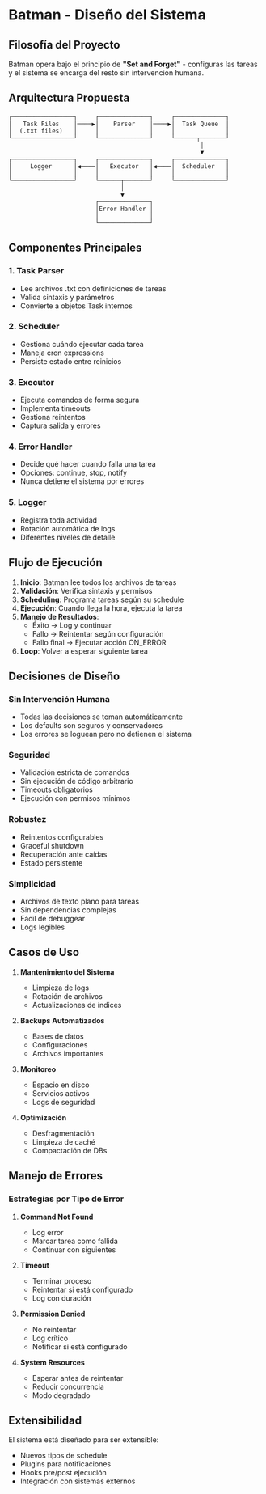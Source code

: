# Batman - Diseño del Sistema

## Filosofía del Proyecto

Batman opera bajo el principio de **"Set and Forget"** - configuras las tareas y el sistema se encarga del resto sin intervención humana.

## Arquitectura Propuesta

```
┌─────────────────┐     ┌──────────────┐     ┌──────────────┐
│   Task Files    │────▶│    Parser    │────▶│  Task Queue  │
│  (.txt files)   │     │              │     │              │
└─────────────────┘     └──────────────┘     └──────┬───────┘
                                                     │
                                                     ▼
┌─────────────────┐     ┌──────────────┐     ┌──────────────┐
│     Logger      │◀────│   Executor   │◀────│  Scheduler   │
│                 │     │              │     │              │
└─────────────────┘     └──────┬───────┘     └──────────────┘
                               │
                               ▼
                        ┌──────────────┐
                        │Error Handler │
                        │              │
                        └──────────────┘
```

## Componentes Principales

### 1. Task Parser
- Lee archivos .txt con definiciones de tareas
- Valida sintaxis y parámetros
- Convierte a objetos Task internos

### 2. Scheduler
- Gestiona cuándo ejecutar cada tarea
- Maneja cron expressions
- Persiste estado entre reinicios

### 3. Executor
- Ejecuta comandos de forma segura
- Implementa timeouts
- Gestiona reintentos
- Captura salida y errores

### 4. Error Handler
- Decide qué hacer cuando falla una tarea
- Opciones: continue, stop, notify
- Nunca detiene el sistema por errores

### 5. Logger
- Registra toda actividad
- Rotación automática de logs
- Diferentes niveles de detalle

## Flujo de Ejecución

1. **Inicio**: Batman lee todos los archivos de tareas
2. **Validación**: Verifica sintaxis y permisos
3. **Scheduling**: Programa tareas según su schedule
4. **Ejecución**: Cuando llega la hora, ejecuta la tarea
5. **Manejo de Resultados**:
   - Éxito → Log y continuar
   - Fallo → Reintentar según configuración
   - Fallo final → Ejecutar acción ON_ERROR
6. **Loop**: Volver a esperar siguiente tarea

## Decisiones de Diseño

### Sin Intervención Humana
- Todas las decisiones se toman automáticamente
- Los defaults son seguros y conservadores
- Los errores se loguean pero no detienen el sistema

### Seguridad
- Validación estricta de comandos
- Sin ejecución de código arbitrario
- Timeouts obligatorios
- Ejecución con permisos mínimos

### Robustez
- Reintentos configurables
- Graceful shutdown
- Recuperación ante caídas
- Estado persistente

### Simplicidad
- Archivos de texto plano para tareas
- Sin dependencias complejas
- Fácil de debuggear
- Logs legibles

## Casos de Uso

1. **Mantenimiento del Sistema**
   - Limpieza de logs
   - Rotación de archivos
   - Actualizaciones de índices

2. **Backups Automatizados**
   - Bases de datos
   - Configuraciones
   - Archivos importantes

3. **Monitoreo**
   - Espacio en disco
   - Servicios activos
   - Logs de seguridad

4. **Optimización**
   - Desfragmentación
   - Limpieza de caché
   - Compactación de DBs

## Manejo de Errores

### Estrategias por Tipo de Error

1. **Command Not Found**
   - Log error
   - Marcar tarea como fallida
   - Continuar con siguientes

2. **Timeout**
   - Terminar proceso
   - Reintentar si está configurado
   - Log con duración

3. **Permission Denied**
   - No reintentar
   - Log crítico
   - Notificar si está configurado

4. **System Resources**
   - Esperar antes de reintentar
   - Reducir concurrencia
   - Modo degradado

## Extensibilidad

El sistema está diseñado para ser extensible:

- Nuevos tipos de schedule
- Plugins para notificaciones
- Hooks pre/post ejecución
- Integración con sistemas externos
